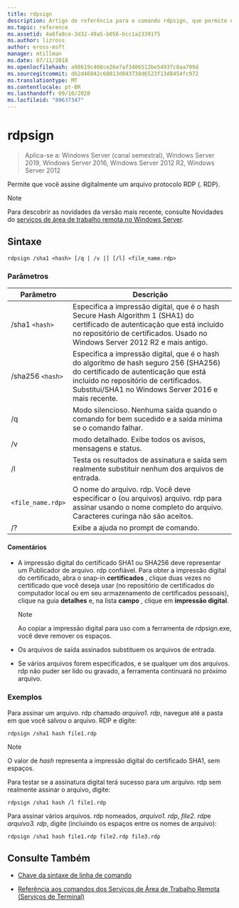 ```yaml
---
title: rdpsign
description: Artigo de referência para o comando rdpsign, que permite que você assine digitalmente um arquivo protocolo RDP (. RDP).
ms.topic: reference
ms.assetid: 4a6fa8ce-3d32-49a5-b056-bcc1a23391f5
ms.author: lizross
author: eross-msft
manager: mtillman
ms.date: 07/11/2018
ms.openlocfilehash: a98619c468ce26e7af3406512be54937c8aa799d
ms.sourcegitcommit: db2d46842c68813d043738d6523f13d8454fc972
ms.translationtype: MT
ms.contentlocale: pt-BR
ms.lasthandoff: 09/10/2020
ms.locfileid: "89637347"
---
```

# <a name="rdpsign"></a>rdpsign

> Aplica-se a: Windows Server (canal semestral), Windows Server 2019, Windows Server 2016, Windows Server 2012 R2, Windows Server 2012

Permite que você assine digitalmente um arquivo protocolo RDP (. RDP).

> [!NOTE]
> Para descobrir as novidades da versão mais recente, consulte Novidades do [serviços de área de trabalho remota no Windows Server](/previous-versions/windows/it-pro/windows-server-2012-r2-and-2012/dn283323(v=ws.11)).

## <a name="syntax"></a>Sintaxe

```
rdpsign /sha1 <hash> [/q | /v |] [/l] <file_name.rdp>
```

### <a name="parameters"></a>Parâmetros

| Parâmetro | Descrição |
|--|--|
| /sha1 `<hash>` | Especifica a impressão digital, que é o hash Secure Hash Algorithm 1 (SHA1) do certificado de autenticação que está incluído no repositório de certificados. Usado no Windows Server 2012 R2 e mais antigo. |
| /sha256 `<hash>` | Especifica a impressão digital, que é o hash do algoritmo de hash seguro 256 (SHA256) do certificado de autenticação que está incluído no repositório de certificados. Substitui/SHA1 no Windows Server 2016 e mais recente. |
| /q | Modo silencioso. Nenhuma saída quando o comando for bem sucedido e a saída mínima se o comando falhar. |
| /v | modo detalhado. Exibe todos os avisos, mensagens e status. |
| /l | Testa os resultados de assinatura e saída sem realmente substituir nenhum dos arquivos de entrada. |
| `<file_name.rdp>` | O nome do arquivo. rdp. Você deve especificar o (ou arquivos) arquivo. rdp para assinar usando o nome completo do arquivo. Caracteres curinga não são aceitos. |
| /? | Exibe a ajuda no prompt de comando. |

#### <a name="remarks"></a>Comentários

- A impressão digital do certificado SHA1 ou SHA256 deve representar um Publicador de arquivo. rdp confiável. Para obter a impressão digital do certificado, abra o snap-in **certificados** , clique duas vezes no certificado que você deseja usar (no repositório de certificados do computador local ou em seu armazenamento de certificados pessoais), clique na guia **detalhes** e, na lista **campo** , clique em **impressão digital**.

    > [!NOTE]
    > Ao copiar a impressão digital para uso com a ferramenta de rdpsign.exe, você deve remover os espaços.

- Os arquivos de saída assinados substituem os arquivos de entrada.

- Se vários arquivos forem especificados, e se qualquer um dos arquivos. rdp não puder ser lido ou gravado, a ferramenta continuará no próximo arquivo.

### <a name="examples"></a>Exemplos

Para assinar um arquivo. rdp chamado *arquivo1. rdp*, navegue até a pasta em que você salvou o arquivo. RDP e digite:

```
rdpsign /sha1 hash file1.rdp
```

> [!NOTE]
> O valor de *hash* representa a impressão digital do certificado SHA1, sem espaços.

Para testar se a assinatura digital terá sucesso para um arquivo. rdp sem realmente assinar o arquivo, digite:

```
rdpsign /sha1 hash /l file1.rdp
```

Para assinar vários arquivos. rdp nomeados, *arquivo1. rdp*, *file2. rdp*e *arquivo3. rdp*, digite (incluindo os espaços entre os nomes de arquivo):

```
rdpsign /sha1 hash file1.rdp file2.rdp file3.rdp
```

## <a name="see-also"></a>Consulte Também

- [Chave da sintaxe de linha de comando](command-line-syntax-key.md)

- [Referência aos comandos dos Serviços de Área de Trabalho Remota (Serviços de Terminal)](remote-desktop-services-terminal-services-command-reference.md)
